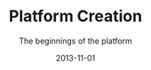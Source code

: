 ---
title: Platform Creation
subtitle: The beginnings of the platform
date-range: Nov. 2013 - Sept. 2015
img: wku.png
layout: default
date: 2013-11-01
project-url: https://github.com/TheRobotCarlson/fret

tech-used: Mathematica, Igor, Visual Basic #used
skills-learned: Molecular Physics, Problem Modeling

description: Lorem ipsum dolor sit amet consectetur adipisicing elit. Necessitatibus ea adipisci quibusdam vero commodi, libero tempore temporibus minus ipsum error, ex est. Dolorem exercitationem molestiae repudiandae esse, illo aliquam sint!


---